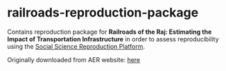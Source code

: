 # railroads-reproduction-package

Contains reproduction package for __Railroads of the Raj: Estimating the Impact of Transportation Infrastructure__ in order to assess reproducibility using the [Social Science Reproduction Platform](https://www.socialsciencereproduction.org/).  

Originally downloaded from AER website: [here](https://www.aeaweb.org/articles?id=10.1257/aer.20101199)  

